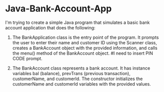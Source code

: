 # Java-Bank-Account-App
I'm trying to create a simple Java program that simulates a basic bank account application that does the following:

1. The BankApplication class is the entry point of the program. It prompts the user to enter their name and customer ID using the Scanner class, creates a BankAccount object with the provided information, and calls the menu() method of the BankAccount object. #I need to insert PIN CODE prompt.

2. The BankAccount class represents a bank account. It has instance variables bal (balance), prevTrans (previous transaction), customerName, and customerId. The constructor initializes the customerName and customerId variables with the provided values.

